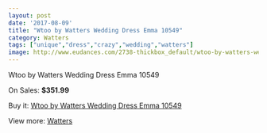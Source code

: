 ```yaml
---
layout: post
date: '2017-08-09'
title: "Wtoo by Watters Wedding Dress Emma 10549"
category: Watters
tags: ["unique","dress","crazy","wedding","watters"]
image: http://www.eudances.com/2738-thickbox_default/wtoo-by-watters-wedding-dress-emma-10549.jpg
---
```

Wtoo by Watters Wedding Dress Emma 10549

On Sales: **$351.99**
<a href="https://www.eudances.com/en/watters/927-wtoo-by-watters-wedding-dress-emma-10549.html"><amp-img layout="responsive" width="600" height="600" src="//www.eudances.com/2738-thickbox_default/wtoo-by-watters-wedding-dress-emma-10549.jpg" alt="Wtoo by Watters Wedding Dress Emma 10549 0" /></a>
<a href="https://www.eudances.com/en/watters/927-wtoo-by-watters-wedding-dress-emma-10549.html"><amp-img layout="responsive" width="600" height="600" src="//www.eudances.com/2740-thickbox_default/wtoo-by-watters-wedding-dress-emma-10549.jpg" alt="Wtoo by Watters Wedding Dress Emma 10549 1" /></a>
<a href="https://www.eudances.com/en/watters/927-wtoo-by-watters-wedding-dress-emma-10549.html"><amp-img layout="responsive" width="600" height="600" src="//www.eudances.com/2739-thickbox_default/wtoo-by-watters-wedding-dress-emma-10549.jpg" alt="Wtoo by Watters Wedding Dress Emma 10549 2" /></a>

Buy it: [Wtoo by Watters Wedding Dress Emma 10549](https://www.eudances.com/en/watters/927-wtoo-by-watters-wedding-dress-emma-10549.html "Wtoo by Watters Wedding Dress Emma 10549")

View more: [Watters](https://www.eudances.com/en/12-watters "Watters")